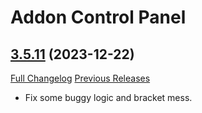 # Addon Control Panel

## [3.5.11](https://github.com/Legacy-of-Sylvanaar/addon-control-panel/tree/3.5.11) (2023-12-22)
[Full Changelog](https://github.com/Legacy-of-Sylvanaar/addon-control-panel/compare/3.5.10...3.5.11) [Previous Releases](https://github.com/Legacy-of-Sylvanaar/addon-control-panel/releases)

- Fix some buggy logic and bracket mess.  
